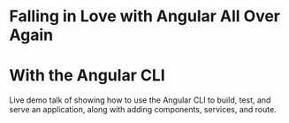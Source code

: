 # Falling in Love with Angular All Over Again
# With the Angular CLI
Live demo talk of showing how to use the Angular CLI to build, test, and serve an application, along with adding components, services, and route.
